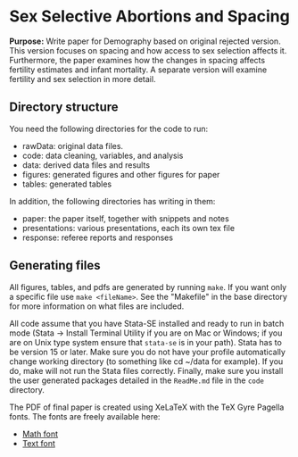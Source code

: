 # Sex Selective Abortions and Spacing

**Purpose:** Write paper for Demography based on original rejected version. 
This version focuses on spacing and how access to sex selection affects it.
Furthermore, the paper examines how the changes in spacing affects fertility estimates
and infant mortality.
A separate version will examine fertility and sex selection in more detail.

## Directory structure

You need the following directories for the code to run:

- rawData: original data files.
- code: data cleaning, variables, and analysis
- data: derived data files and results
- figures: generated figures and other figures for paper
- tables: generated tables

In addition, the following directories has writing in them:

- paper: the paper itself, together with snippets and notes
- presentations: various presentations, each its own tex file
- response: referee reports and responses

##  Generating files

All figures, tables, and pdfs are generated by running `make`.
If you want only a specific file use `make <fileName>`.
See the "Makefile" in the base directory for more information 
on what files are included.

All code assume that you have Stata-SE installed and ready
to run in batch mode (Stata -> Install Terminal Utility if you
are on Mac or Windows; if you are on Unix type system ensure 
that `stata-se` is in your path).
Stata has to be version 15 or later.
Make sure you do not have your profile automatically change
working directory (to something like cd ~/data for example).
If you do, make will not run the Stata files correctly.
Finally, make sure you install the user generated packages detailed in the `ReadMe.md` 
file in the `code` directory.

The PDF of final paper is created using XeLaTeX with the TeX
Gyre Pagella fonts.
The fonts are freely available here:
- [Math font](http://www.gust.org.pl/projects/e-foundry/tg-math/index_html)
- [Text font](http://www.gust.org.pl/projects/e-foundry/tex-gyre/pagella)
